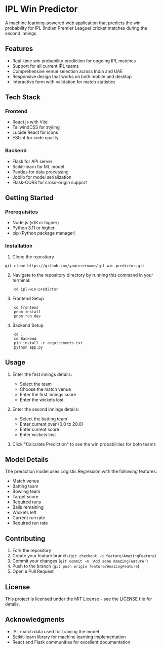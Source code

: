 # IPL Win Predictor

A machine learning-powered web application that predicts the win probability for IPL (Indian Premier League) cricket matches during the second innings.

## Features

- Real-time win probability prediction for ongoing IPL matches
- Support for all current IPL teams
- Comprehensive venue selection across India and UAE
- Responsive design that works on both mobile and desktop
- Interactive form with validation for match statistics

## Tech Stack

### Frontend
- React.js with Vite
- TailwindCSS for styling
- Lucide React for icons
- ESLint for code quality

### Backend
- Flask for API server
- Scikit-learn for ML model
- Pandas for data processing
- Joblib for model serialization
- Flask-CORS for cross-origin support

## Getting Started

### Prerequisites
- Node.js (v18 or higher)
- Python 3.11 or higher
- pip (Python package manager)

### Installation

1. Clone the repository
``````
git clone https://github.com/yourusername/ipl-win-predictor.git
``````
2. Navigate to the repository directory by running this command in your terminal:
``````
    cd ipl-win-predictor
``````
3. Frontend Setup
``````
    cd frontend
    pnpm install
    pnpm run dev
``````
4. Backend Setup
``````
    cd ..
    cd Backend
    pip install -r requirements.txt
    python app.py
``````


## Usage

1. Enter the first innings details:
   - Select the team
   - Choose the match venue
   - Enter the first innings score
   - Enter the wickets lost

2. Enter the second innings details:
   - Select the batting team
   - Enter current over (0.0 to 20.0)
   - Enter current score
   - Enter wickets lost

3. Click "Calculate Prediction" to see the win probabilities for both teams

## Model Details

The prediction model uses Logistic Regression with the following features:
- Match venue
- Batting team
- Bowling team
- Target score
- Required runs
- Balls remaining
- Wickets left
- Current run rate
- Required run rate


## Contributing

1. Fork the repository
2. Create your feature branch (`git checkout -b feature/AmazingFeature`)
3. Commit your changes (`git commit -m 'Add some AmazingFeature'`)
4. Push to the branch (`git push origin feature/AmazingFeature`)
5. Open a Pull Request

## License

This project is licensed under the MIT License - see the LICENSE file for details.

## Acknowledgments

- IPL match data used for training the model
- Scikit-learn library for machine learning implementation
- React and Flask communities for excellent documentation
